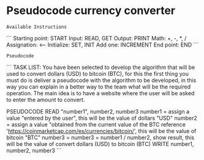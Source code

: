 # Pseudocode currency converter
                            
`Available Instructions`                            
                            
´´´
  Starting point: START
  Input: READ, GET
  Output: PRINT
  Math: +, -, *, /
  Assignation: <--
  Initialize: SET, INIT
  Add one: INCREMENT
  End point: END
´´´

`Pseudocode`

´´´
TASK LIST:
You have been selected to develop the algorithm that will be used to convert dollars (USD) to bitcoin (BTC), 
for this the first thing you must do is deliver a pseudocode with the algorithm to be developed, in this way 
you can explain in a better way to the team what will be the required operation. The main idea is to have a 
website where the user will be asked to enter the amount to convert.

PSEUDOCODE
READ "number1", number2, number3
number1 = assign a value "entered by the user", this will be the value of dollars "USD"
number2 = assign a value "obtained from the current value of the BTC reference 'https://coinmarketcap.com/es/currencies/bitcoin/', this will be the value of bitcoin "BTC"
number3 = number3 = number1 / number2, show result, this will be the value of convert dollars (USD) to bitcoin (BTC)
WRITE number1, number2, number3
´´´
